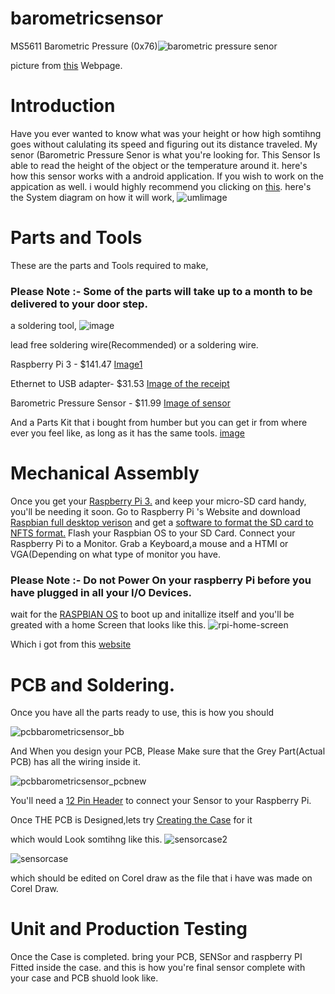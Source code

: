 # barometricsensor


MS5611 Barometric Pressure (0x76)![barometric pressure senor](https://user-images.githubusercontent.com/43185907/49833042-5935f500-fd66-11e8-84f8-3ecc64b90181.jpg)

picture from [this](https://www.ebay.ca/i/192749049300?chn=ps&dispItem=1) Webpage.



# Introduction 

Have you ever wanted to know what was your height or how high somtihng goes without calulating its speed and figuring out its distance traveled. My senor (Barometric Pressure Senor is what you're looking for. 
This Sensor Is able to read the height of the object or the temperature around it.
here's how this sensor works with a android application. If you wish to work on the appication as well. i would highly recommend you clicking on [this](https://github.com/GursehajHarika/SAG-Droning). 
here's the System diagram on how it will work,
![umlimage](https://user-images.githubusercontent.com/43185907/48031330-cdef9100-e121-11e8-9fc3-03276bc2c449.PNG)


# Parts and Tools 

These are the parts and Tools required to make,

### Please Note :- Some of the parts will take up to a month to be delivered to your door step.

a soldering tool,
![image](https://user-images.githubusercontent.com/43185907/49832105-bda38500-fd63-11e8-91b4-6f54d5e169e2.jpeg)



lead free soldering wire(Recommended) or a soldering wire.

Raspberry Pi 3  - $141.47 [Image1 ](https://raw.githubusercontent.com/GursehajHarika/barometricsensor/master/Project%20receipts/raspberry.png.jpg)
       

Ethernet to USB adapter- $31.53 [Image of the receipt](https://raw.githubusercontent.com/GursehajHarika/barometricsensor/master/Project%20receipts/Adapter.png)   

Barometric Pressure Sensor - $11.99 [Image of sensor ](https://raw.githubusercontent.com/GursehajHarika/barometricsensor/master/Project%20receipts/reciept%20sensor.png)  

And a Parts Kit that i bought from humber but you can get ir from where ever you feel like, as long as it has the same tools.
[image](https://raw.githubusercontent.com/GursehajHarika/barometricsensor/master/Project%20receipts/20181002_175841.jpg)

# Mechanical Assembly

Once you get your [Raspberry Pi 3.](https://www.canakit.com/raspberry-pi-3-model-b-plus.html) and keep your micro-SD card handy, you'll be needing it soon.
Go to Raspberry Pi 's Website and download [Raspbian full desktop verison](https://www.raspberrypi.org/downloads/) and get a [software to format the SD card to NFTS format.](https://www.sdcard.org/downloads/formatter_4/)
Flash your Raspbian OS to your SD Card.
Connect your Raspberry Pi to a Monitor. Grab a Keyboard,a mouse and a HTMI or VGA(Depending on what type of monitor you have.
### Please Note :- Do not Power On your raspberry Pi before you have plugged in all your I/O Devices.
wait for the [RASPBIAN OS](https://www.raspberrypi.org/downloads/raspbian/) to boot up and initallize itself and you'll be greated with a home Screen that looks like this.
![rpi-home-screen](https://user-images.githubusercontent.com/43185907/49835201-753c9500-fd6c-11e8-8d28-7d7a5e1cb914.png)

Which i got from this [website](http://albumplays.com/raspberry-pi/assisted-installation-raspberry-pi/rpi-home-screen/)




# PCB and Soldering. 

Once you have all the parts ready to use, this is how you should 

![pcbbarometricsensor_bb](https://user-images.githubusercontent.com/43185907/49048095-89e32f80-f1a7-11e8-8fa2-22bcb1d66fbc.png)

And When you design your PCB, Please Make sure that the Grey Part(Actual PCB) has all the wiring inside it.

![pcbbarometricsensor_pcbnew](https://user-images.githubusercontent.com/43185907/48722214-7e18cb80-ebf1-11e8-8b25-dfd06f559e3d.png)

You'll need a [12 Pin Header](https://canada.newark.com/adafruit/2223/40-pin-pi-gpio-stacking-header/dp/31AC4582?gclid=Cj0KCQiA3b3gBRDAARIsAL6D-N9cOFlmcrDGau38Dyun99IYzh_ug67qgDeVlbwTAWUUSCZh_Ob89TsaAukoEALw_wcB&CAGPSPN=pla&CAWELAID=120185770002227709&CAAGID=23354969332&CMP=KNC-GCA-GEN-SHOPPING&CATCI=pla-294680686006) to connect your Sensor to your Raspberry Pi.

Once THE PCB is Designed,lets try [Creating the Case](https://github.com/GursehajHarika/barometricsensor/blob/master/PiGursehajHarika.cdr) for it 

which would Look somtihng like this.
![sensorcase2](https://user-images.githubusercontent.com/43185907/48949692-e116a500-ef06-11e8-8675-9b4f8dc0291f.jpeg)

![sensorcase](https://user-images.githubusercontent.com/43185907/48949567-60f03f80-ef06-11e8-90fd-74825a6f81f5.jpeg)

which should be edited on Corel draw as the file that i have was made on Corel Draw.

# Unit and Production Testing

Once the Case is completed.
bring your PCB, SENSor and raspberry PI Fitted inside the case.
and this is how you're final sensor complete with your case and PCB shuold look like.
